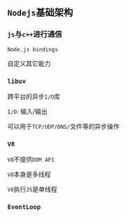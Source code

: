 ## `Nodejs`基础架构

### `js`与`c++`进行通信
`Node.js bindings`

自定义其它能力

### `libuv`
跨平台的异步`I/O`库

`I/O`: 输入/输出

可以用于`TCP/UDP/DNS/`文件等的异步操作

### `V8`
`V8`不提供`DOM API`

`V8`本身是多线程

`V8`执行`JS`是单线程

### `EventLoop`
